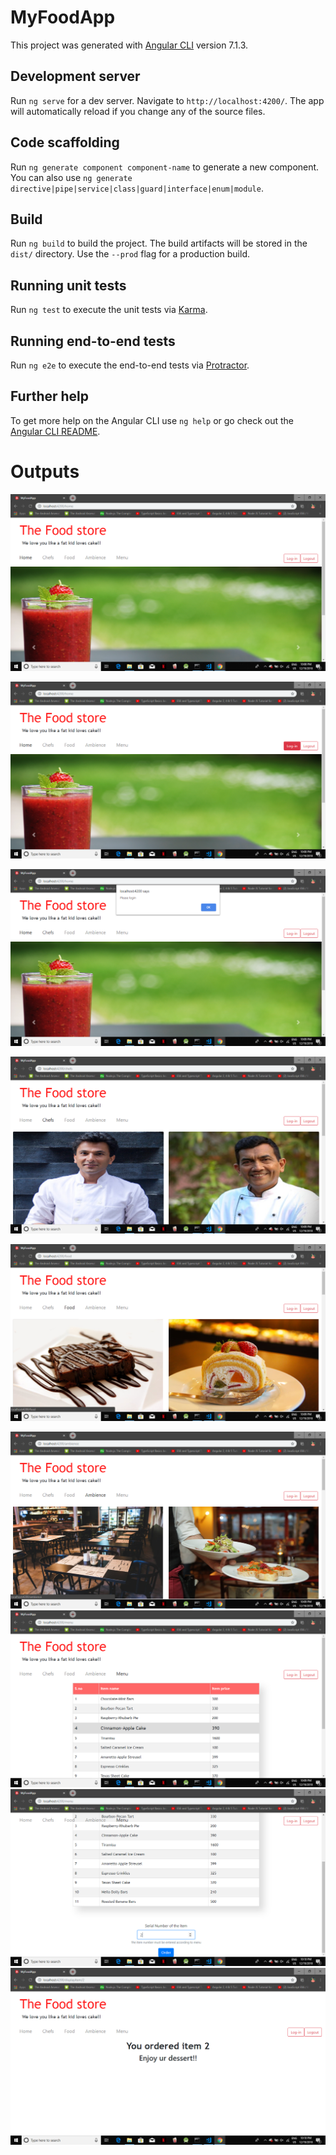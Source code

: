 # MyFoodApp

This project was generated with [Angular CLI](https://github.com/angular/angular-cli) version 7.1.3.

## Development server

Run `ng serve` for a dev server. Navigate to `http://localhost:4200/`. The app will automatically reload if you change any of the source files.

## Code scaffolding

Run `ng generate component component-name` to generate a new component. You can also use `ng generate directive|pipe|service|class|guard|interface|enum|module`.

## Build

Run `ng build` to build the project. The build artifacts will be stored in the `dist/` directory. Use the `--prod` flag for a production build.

## Running unit tests

Run `ng test` to execute the unit tests via [Karma](https://karma-runner.github.io).

## Running end-to-end tests

Run `ng e2e` to execute the end-to-end tests via [Protractor](http://www.protractortest.org/).

## Further help

To get more help on the Angular CLI use `ng help` or go check out the [Angular CLI README](https://github.com/angular/angular-cli/blob/master/README.md).

# Outputs
![](https://github.com/Jakkarohith/Berkadia-assignment/blob/master/Week-6/Angular%20Assignment/my-food-app/Outputs/1.png)


![](https://github.com/Jakkarohith/Berkadia-assignment/blob/master/Week-6/Angular%20Assignment/my-food-app/Outputs/2.png)

![](https://github.com/Jakkarohith/Berkadia-assignment/blob/master/Week-6/Angular%20Assignment/my-food-app/Outputs/3.png)


![](https://github.com/Jakkarohith/Berkadia-assignment/blob/master/Week-6/Angular%20Assignment/my-food-app/Outputs/4.png)

![](https://github.com/Jakkarohith/Berkadia-assignment/blob/master/Week-6/Angular%20Assignment/my-food-app/Outputs/5.png)

![](https://github.com/Jakkarohith/Berkadia-assignment/blob/master/Week-6/Angular%20Assignment/my-food-app/Outputs/6.png)
![](https://github.com/Jakkarohith/Berkadia-assignment/blob/master/Week-6/Angular%20Assignment/my-food-app/Outputs/7.png)
![](https://github.com/Jakkarohith/Berkadia-assignment/blob/master/Week-6/Angular%20Assignment/my-food-app/Outputs/8.png)
![](https://github.com/Jakkarohith/Berkadia-assignment/blob/master/Week-6/Angular%20Assignment/my-food-app/Outputs/9.png)
